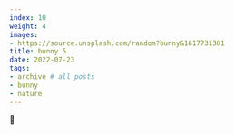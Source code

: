 ```yaml
---
index: 10
weight: 4
images:
- https://source.unsplash.com/random?bunny&1617731381
title: bunny 5
date: 2022-07-23
tags:
- archive # all posts
- bunny
- nature
---
```


🐇